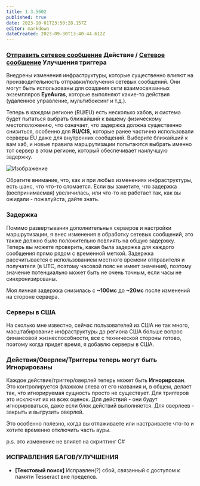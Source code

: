 ```yaml
---
title: 1.3.5602
published: true
date: 2023-10-01T23:50:28.157Z
editor: markdown
dateCreated: 2023-09-30T13:40:44.612Z
---
```

### [Отправить сетевое сообщение](https://wiki.eyeauras.net/en/actions/send-network-message) **Действие** / [Сетевое сообщение](https://wiki.eyeauras.net/en/triggers/network-message) **Улучшения триггера**

Внедрены изменения инфраструктуры, которые существенно влияют на производительность отправки/получения сетевых сообщений. Они могут быть использованы для создания сети взаимосвязанных экземпляров **EyeAuras**, которые выполняют какие-то действия (удаленное управление, мультибоксинг и т.д.).

Теперь в каждом регионе (RU/EU) есть несколько хабов, и система будет пытаться выбрать ближайший к вашему физическому местоположению, что означает, что задержка должна существенно снизиться, особенно для **RU/CIS**, которые ранее частично использовали серверы EU даже для внутренних сообщений. Выберите ближайший к вам хаб, и новые правила маршрутизации попытаются выбрать именно тот сервер в этом регионе, который обеспечивает наилучшую задержку.

![Изображение](https://i.imgur.com/Blp8q1W.png)

Обратите внимание, что, как и при любых изменениях инфраструктуры, есть шанс, что что-то сломается. Если вы заметите, что задержка (воспринимаемая) увеличилась, или что-то не работает так, как вы ожидали - пожалуйста, дайте знать.

### Задержка

Помимо развертывания дополнительных серверов и настройки маршрутизации, я внес изменения в обработку сетевых сообщений, это также должно было положительно повлиять на общую задержку. Теперь вы можете проверить, какая была задержка для каждого сообщения прямо рядом с временной меткой. Задержка рассчитывается с использованием местного времени отправителя и получателя (в UTC, поэтому часовой пояс не имеет значения), поэтому значение потенциально может быть не очень точным, если часы не синхронизированы.

Моя личная задержка снизилась с **~100мс** до **~20мс** после изменений на стороне сервера.

### Серверы в США

На сколько мне известно, сейчас пользователей из США не так много, масштабирование инфраструктуры до региона США больше вопрос финансовой жизнеспособности, все с технической стороны готово, поэтому когда придет время, я добавлю серверы в США.

### Действия/Оверлеи/Триггеры теперь могут быть Игнорированы

Каждое действие/триггер/оверлей теперь может быть **Игнорирован**. Это контролируется флажком слева от его названия и, в общем, делает так, что игнорируемая сущность просто не существует. Для триггеров это исключит их из всех оценок. Для действий - они будут игнорироваться, даже если блок действий выполняется. Для оверлеев - закрыть и выгрузить оверлей.

Это особенно полезно, когда вы отлаживаете или настраиваете что-то и хотите временно отключить часть ауры.

p.s. это изменение не влияет на скриптинг C#

### ИСПРАВЛЕНИЯ БАГОВ/УЛУЧШЕНИЯ

- **[Текстовый поиск]** Исправлен(?) сбой, связанный с доступом к памяти Tesseract вне пределов.